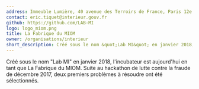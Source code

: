 ```yaml
---
address: Immeuble Lumière, 40 avenue des Terroirs de France, Paris 12e
contact: eric.tiquet@interieur.gouv.fr
github: https://github.com/LAB-MI
logo: logo_miom.png
title: La Fabrique du MIOM
owner: /organisations/interieur
short_description: Créé sous le nom &quot;Lab MI&quot; en janvier 2018, l'incubateur est aujourd'hui en tant que La Fabrique du MIOM. Suite au hackathon de lutte contre la fraude de décembre 2017, deux premiers problèmes à résoudre ont été sélectionnés.
---
```

Créé sous le nom "Lab MI" en janvier 2018, l'incubateur est aujourd'hui en tant que La Fabrique du MIOM. Suite au hackathon de lutte contre la fraude de décembre 2017, deux premiers problèmes à résoudre ont été sélectionnés.

